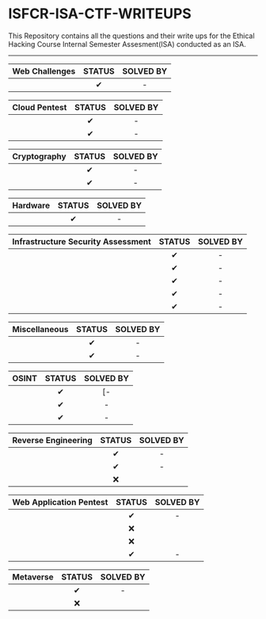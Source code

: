 # ISFCR-ISA-CTF-WRITEUPS

This Repository contains all the questions and their write ups for the Ethical Hacking Course Internal Semester Assesment(ISA) conducted as an ISA.
<hr>

|                    Web Challenges                    | STATUS | SOLVED BY |
|:---------------------------------------------------------:|:------:|:---------:|
|  |   ✔    | -|

|                       Cloud Pentest                       | STATUS | SOLVED BY |
|:----------------------------------------------------------|:------:|:---------:|
| |     ✔   |-|
|      |  ✔  | - |

|        Cryptography                       | STATUS | SOLVED BY |
|:------------------------------------------|:------:|:--------:|
|  |   ✔    | - |
|                    |   ✔    | - |

| Hardware | STATUS |  SOLVED BY |
|:---------|:------:|:---------:|
|    | ✔  | - |

|                     Infrastructure Security Assessment                      | STATUS | SOLVED BY |
|:----------------------------------------------------------------------------|:------:|:---------:|
|              |   ✔   |-  |
|                         |   ✔   |  -  |
|               |   ✔   | -  |
| |   ✔   |  -  |
|      |   ✔   | -  |

|                     Miscellaneous                     | STATUS | SOLVED BY |
|:------------------------------------------------------|:------:|:--------:|
|           |   ✔   | -  |
||   ✔   | -|

| OSINT | STATUS | SOLVED BY |
|:-----|:------:|:----------:|
| |  ✔     |  [- |
| | ✔ |- |
|   | ✔ |  - |

|                                      Reverse Engineering                                      | STATUS | SOLVED BY |
|:----------------------------------------------------------------------------------------------|:------:|:-----:|
|                        | ✔     |-|
|  | ✔     | - |
|    | ❌    |    |

| Web Application Pentest                         | STATUS | SOLVED BY |
|:------------------------------------------------|:------:|:---------:|
|  |  ✔  | -|
| |  ❌  |      |
|  |  ❌  |      |
|    |  ✔   |  - |

|  Metaverse  | STATUS | SOLVED BY |
|:------------|:------:|:---------:|
|  |   ✔   | - |
| |   ❌   |    |
